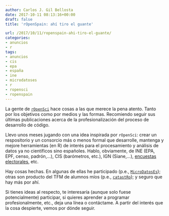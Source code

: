 ```yaml
---
author: Carlos J. Gil Bellosta
date: 2017-10-11 08:13:16+00:00
draft: false
title: 'rOpenSpain: ahí tiro el guante'

url: /2017/10/11/ropenspain-ahi-tiro-el-guante/
categories:
- anuncios
- r
tags:
- anuncios
- cis
- epa
- españa
- ine
- microdatoses
- r
- ropensci
- ropenspain
---
```


La gente de [`rOpenSci`](https://ropensci.org/) hace cosas a las que merece la pena atento. Tanto por los objetivos como por medios y las formas. Recomiendo seguir sus últimas publicaciones acerca de la profesionalización del proceso de desarrollo de código.

Llevo unos meses jugando con una idea inspirada por `rOpenSci`: crear un respositorio y un consorcio más o menos formal que desarrolle, mantenga y mejore herramientas (en R) de interés para el procesamiento y análisis de datos ya no científicos sino españoles. Hablo, obviamente, de INE (EPA, EPF, censo, padrón,...), CIS (barómetros, etc.), IGN (Siane,...), [encuestas electorales](https://en.wikipedia.org/wiki/Opinion_polling_for_the_next_Spanish_general_election), etc.

Hay cosas hechas. En algunas de ellas he participado (p.e., [`MicroDatosEs`](https://www.datanalytics.com/2014/06/27/disponible-una-nueva-version-de-microdatoses/)); otras son producto del TFM de alumnos míos (p.e., [`catastRo`](https://www.datanalytics.com/2017/10/02/catastro-un-paquete-de-r-para-consultar-la-api-del-catastro/)); y seguro que hay más por ahí.

Si tienes ideas al respecto, te interesaría (aunque solo fuese potencialmente) participar, si quieres aprender a programar profesionalmente, etc., deja una línea o contáctame. A partir del interés que la cosa despierte, vemos por dónde seguir.